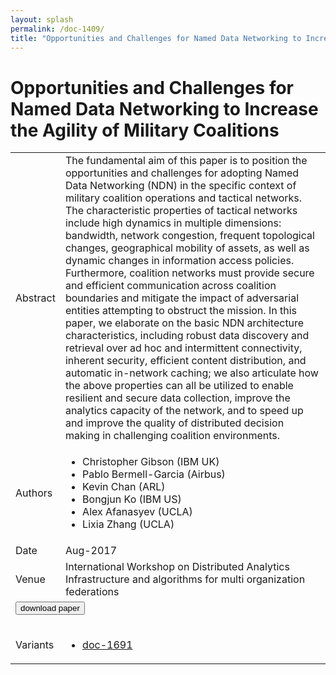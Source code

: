 ```yaml
---
layout: splash
permalink: /doc-1409/
title: "Opportunities and Challenges for Named Data Networking to Increase the Agility of Military Coalitions"
---
```


# Opportunities and Challenges for Named Data Networking to Increase the Agility of Military Coalitions

<table>
    <tbody>
    <tr>
        <td>Abstract</td>
        <td>The fundamental aim of this paper is to position the opportunities and challenges for adopting Named Data Networking (NDN) in the specific context of military coalition operations and tactical networks. The characteristic properties of tactical networks include high dynamics in multiple dimensions: bandwidth, network congestion, frequent topological changes, geographical mobility of assets, as well as dynamic changes in information access policies. Furthermore, coalition networks must provide secure and efficient communication across coalition boundaries and mitigate the impact of adversarial entities attempting to obstruct the mission. In this paper, we elaborate on the basic NDN architecture characteristics, including robust data discovery and retrieval over ad hoc and intermittent connectivity, inherent security, efficient content distribution, and automatic in-network caching; we also articulate how the above properties can all be utilized to enable resilient and secure data collection, improve the analytics capacity of the network, and to speed up and improve the quality of distributed decision making in challenging coalition environments.</td>
    </tr>
    <tr>
        <td>Authors</td>
        <td>
            <ul>
                <li>Christopher Gibson (IBM UK)</li>
                <li>Pablo Bermell-Garcia (Airbus)</li>
                <li>Kevin Chan (ARL)</li>
                <li>Bongjun Ko (IBM US)</li>
                <li>Alex Afanasyev (UCLA)</li>
                <li>Lixia Zhang (UCLA)</li>
            </ul>
        </td>
    </tr>
    <tr>
        <td>Date</td>
        <td>Aug-2017</td>
    </tr>
    <tr>
        <td>Venue</td>
        <td>International Workshop on Distributed Analytics Infrastructure and algorithms for multi organization federations</td>
    </tr>
        <tr>
            <td colspan="2">
                <form method="get" action="https://dais-ita.org/sites/default/files/ndn-for-coalitions.pdf">
                    <button type="submit">download paper</button>
                </form>
            </td>
        </tr>
        <tr>
            <td>Variants</td>
            <td>
                <ul>
                    <li><a href="\doc-1691\">doc-1691</a></li>
                </ul>
            </td>
        </tr>
    </tbody>
</table>
